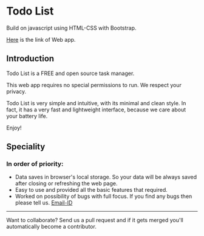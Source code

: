 Todo List
=========

Build on javascript using HTML-CSS with Bootstrap.

[Here](https://to-do-baljeet.glitch.me/) is the link of Web app.

Introduction
------------

Todo List is a FREE and open source task manager.

This web app requires no special permissions to run. We respect your privacy.

Todo List is very simple and intuitive, with its minimal and clean style. 
In fact, it has a very fast and lightweight interface, because we care about your battery life.

Enjoy!


Speciality
-----

### In order of priority:

- Data saves in browser's local storage. So your data will be always saved after closing or refreshing the web page.
- Easy to use and provided all the basic features that required.
- Worked on possibility of bugs with full focus. If you find any bugs then please tell us. [Email-ID](baljeetsinghsomvanshi8745@gmail.com)



---

Want to collaborate? Send us a pull request and if it gets merged you'll automatically become a contributor.
